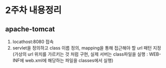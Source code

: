 # 2주차 내용정리
## apache-tomcat
1. locathost:8080 접속
2. servlet을 정의하고 class 이름 정의, mapping을 통해 접근해야 할 url 패턴 지정(가상의 url 위치를 가르키는 것 처럼 구현, 실제 서버는 class파일을 실행 : WEB-INF에 web.xml에 해당하는 파일을 classes에서 실행)